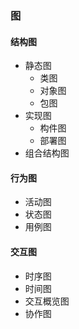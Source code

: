 ### 图

#### 结构图
- 静态图
	- 类图
	- 对象图
	- 包图
- 实现图
	- 构件图
	- 部署图
- 组合结构图

#### 行为图
- 活动图
- 状态图
- 用例图

#### 交互图
- 时序图
- 时间图
- 交互概览图
- 协作图